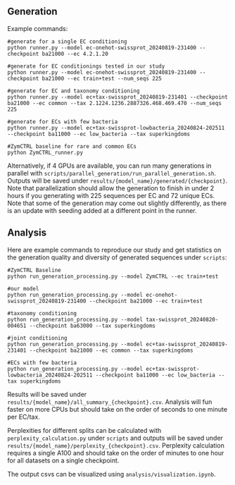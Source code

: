## Generation
Example commands:
```
#generate for a single EC conditioning
python runner.py --model ec-onehot-swissprot_20240819-231400 --checkpoint ba21000 --ec 4.2.1.20

#generate for EC conditionings tested in our study
python runner.py --model ec-onehot-swissprot_20240819-231400 --checkpoint ba21000 --ec train+test --num_seqs 225

#generate for EC and taxonomy conditioning
python runner.py --model ec+tax-swissprot_20240819-231401 --checkpoint ba21000 --ec common --tax 2.1224.1236.2887326.468.469.470 --num_seqs 225

#generate for ECs with few bacteria
python runner.py --model ec+tax-swissprot-lowbacteria_20240824-202511 --checkpoint ba11000 --ec low_bacteria --tax superkingdoms

#ZymCTRL baseline for rare and common ECs
python ZymCTRL_runner.py
```
Alternatively, if 4 GPUs are available, you can run many generations in parallel with `scripts/parallel_generation/run_parallel_generation.sh`. Outputs will be saved under `results/{model_name}/generated/{checkpoint}`. Note that parallelization should allow the generation to finish in under 2 hours if you generating with 225 sequences per EC and 72 unique ECs. Note that some of the generation may come out slightly differently, as there is an update with seeding added at a different point in the runner.

## Analysis
Here are example commands to reproduce our study and get statistics on the generation quality and diversity of generated sequences under `scripts`:
```
#ZymCTRL Baseline
python run_generation_processing.py --model ZymCTRL --ec train+test

#our model
python run_generation_processing.py --model ec-onehot-swissprot_20240819-231400 --checkpoint ba21000 --ec train+test

#taxonomy conditioning
python run_generation_processing.py --model tax-swissprot_20240820-004651 --checkpoint ba63000 --tax superkingdoms

#joint conditioning
python run_generation_processing.py --model ec+tax-swissprot_20240819-231401 --checkpoint ba21000 --ec common --tax superkingdoms

#ECs with few bacteria
python run_generation_processing.py --model ec+tax-swissprot-lowbacteria_20240824-202511 --checkpoint ba11000 --ec low_bacteria --tax superkingdoms
```
Results will be saved under `results/{model_name}/all_summary_{checkpoint}.csv`. Analysis will fun faster on more CPUs but should take on the order of seconds to one minute per EC/tax.

Perplexities for different splits can be calculated with `perplexity_calculation.py` under `scripts` and outputs will be saved under `results/{model_name}/perplexity_{checkpoint}.csv`. Perplexity calculation requires a single A100 and should take on the order of minutes to one hour for all datasets on a single checkpoint.

The output csvs can be visualized using `analysis/visualization.ipynb`.
